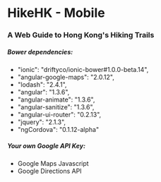 # HikeHK - Mobile
### A Web Guide to Hong Kong's Hiking Trails

##### Bower dependencies:
* "ionic": "driftyco/ionic-bower#1.0.0-beta.14",
* "angular-google-maps": "2.0.12",
* "lodash": "2.4.1",
* "angular": "1.3.6",
* "angular-animate": "1.3.6",
* "angular-sanitize": "1.3.6",
* "angular-ui-router": "0.2.13",
* "jquery": "2.1.3",
* "ngCordova": "0.1.12-alpha"

##### Your own Google API Key:
* Google Maps Javascript
* Google Directions API